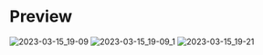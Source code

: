 # Preview

![2023-03-15_19-09](https://user-images.githubusercontent.com/74682814/225356290-c82cbe45-b4f3-41c4-aecf-a7f26fa6a7b6.png) ![2023-03-15_19-09_1](https://user-images.githubusercontent.com/74682814/225356311-7a69f78e-0cb3-4674-a4ae-2a00ea9eb76b.png) ![2023-03-15_19-21](https://user-images.githubusercontent.com/74682814/225356952-4d4ee333-b033-41a4-abf5-95cfc36f45b0.png)

